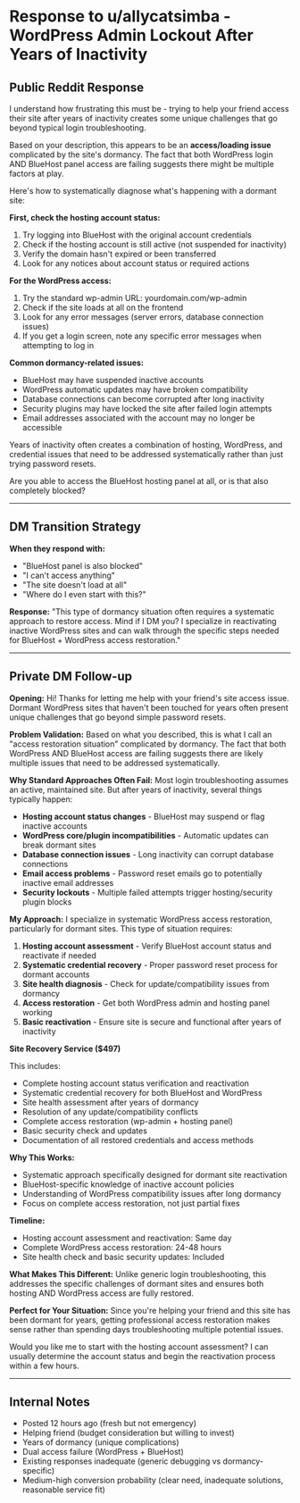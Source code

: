 # Response to u/allycatsimba - WordPress Admin Lockout After Years of Inactivity

## Public Reddit Response

I understand how frustrating this must be - trying to help your friend access their site after years of inactivity creates some unique challenges that go beyond typical login troubleshooting.

Based on your description, this appears to be an **access/loading issue** complicated by the site's dormancy. The fact that both WordPress login AND BlueHost panel access are failing suggests there might be multiple factors at play.

Here's how to systematically diagnose what's happening with a dormant site:

**First, check the hosting account status:**
1. Try logging into BlueHost with the original account credentials
2. Check if the hosting account is still active (not suspended for inactivity)
3. Verify the domain hasn't expired or been transferred
4. Look for any notices about account status or required actions

**For the WordPress access:**
1. Try the standard wp-admin URL: yourdomain.com/wp-admin
2. Check if the site loads at all on the frontend
3. Look for any error messages (server errors, database connection issues)
4. If you get a login screen, note any specific error messages when attempting to log in

**Common dormancy-related issues:**
- BlueHost may have suspended inactive accounts
- WordPress automatic updates may have broken compatibility
- Database connections can become corrupted after long inactivity  
- Security plugins may have locked the site after failed login attempts
- Email addresses associated with the account may no longer be accessible

Years of inactivity often creates a combination of hosting, WordPress, and credential issues that need to be addressed systematically rather than just trying password resets.

Are you able to access the BlueHost hosting panel at all, or is that also completely blocked?

---

## DM Transition Strategy

**When they respond with:**
- "BlueHost panel is also blocked"
- "I can't access anything"
- "The site doesn't load at all"
- "Where do I even start with this?"

**Response:**
"This type of dormancy situation often requires a systematic approach to restore access. Mind if I DM you? I specialize in reactivating inactive WordPress sites and can walk through the specific steps needed for BlueHost + WordPress access restoration."

---

## Private DM Follow-up

**Opening:**
Hi! Thanks for letting me help with your friend's site access issue. Dormant WordPress sites that haven't been touched for years often present unique challenges that go beyond simple password resets.

**Problem Validation:**
Based on what you described, this is what I call an "access restoration situation" complicated by dormancy. The fact that both WordPress AND BlueHost access are failing suggests there are likely multiple issues that need to be addressed systematically.

**Why Standard Approaches Often Fail:**
Most login troubleshooting assumes an active, maintained site. But after years of inactivity, several things typically happen:
- **Hosting account status changes** - BlueHost may suspend or flag inactive accounts
- **WordPress core/plugin incompatibilities** - Automatic updates can break dormant sites
- **Database connection issues** - Long inactivity can corrupt database connections
- **Email access problems** - Password reset emails go to potentially inactive email addresses
- **Security lockouts** - Multiple failed attempts trigger hosting/security plugin blocks

**My Approach:**
I specialize in systematic WordPress access restoration, particularly for dormant sites. This type of situation requires:

1. **Hosting account assessment** - Verify BlueHost account status and reactivate if needed
2. **Systematic credential recovery** - Proper password reset process for dormant accounts
3. **Site health diagnosis** - Check for update/compatibility issues from dormancy
4. **Access restoration** - Get both WordPress admin and hosting panel working
5. **Basic reactivation** - Ensure site is secure and functional after years of inactivity

**Site Recovery Service ($497)**

This includes:
- Complete hosting account status verification and reactivation
- Systematic credential recovery for both BlueHost and WordPress
- Site health assessment after years of dormancy
- Resolution of any update/compatibility conflicts
- Complete access restoration (wp-admin + hosting panel)
- Basic security check and updates
- Documentation of all restored credentials and access methods

**Why This Works:**
- Systematic approach specifically designed for dormant site reactivation
- BlueHost-specific knowledge of inactive account policies
- Understanding of WordPress compatibility issues after long dormancy
- Focus on complete access restoration, not just partial fixes

**Timeline:**
- Hosting account assessment and reactivation: Same day
- Complete WordPress access restoration: 24-48 hours
- Site health check and basic security updates: Included

**What Makes This Different:**
Unlike generic login troubleshooting, this addresses the specific challenges of dormant sites and ensures both hosting AND WordPress access are fully restored.

**Perfect for Your Situation:**
Since you're helping your friend and this site has been dormant for years, getting professional access restoration makes sense rather than spending days troubleshooting multiple potential issues.

Would you like me to start with the hosting account assessment? I can usually determine the account status and begin the reactivation process within a few hours.

---

## Internal Notes
- Posted 12 hours ago (fresh but not emergency)
- Helping friend (budget consideration but willing to invest)
- Years of dormancy (unique complications)
- Dual access failure (WordPress + BlueHost)
- Existing responses inadequate (generic debugging vs dormancy-specific)
- Medium-high conversion probability (clear need, inadequate solutions, reasonable service fit)